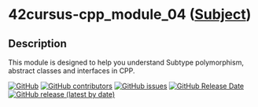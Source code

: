 # 42cursus-cpp_module_04 ([Subject](/cpp_module_04/.github/en.subject.pdf))

## Description

This module is designed to help you understand Subtype polymorphism, abstract classes and interfaces in CPP.

[![GitHub](https://img.shields.io/github/license/BrunoCostaGH/42cursus-cpp?style=for-the-badge)](https://github.com/BrunoCostaGH/42cursus-cpp)
[![GitHub contributors](https://img.shields.io/github/contributors/BrunoCostaGH/42cursus-cpp?style=for-the-badge)](https://github.com/BrunoCostaGH/42cursus-cpp)
[![GitHub issues](https://img.shields.io/github/issues/BrunoCostaGH/42cursus-cpp?style=for-the-badge)](https://github.com/BrunoCostaGH/42cursus-cpp/issues)
[![GitHub Release Date](https://img.shields.io/github/release-date/BrunoCostaGH/42cursus-cpp?style=for-the-badge)](https://github.com/BrunoCostaGH/42cursus-cpp/releases/latest)
[![GitHub release (latest by date)](https://img.shields.io/github/v/release/BrunoCostaGH/42cursus-cpp?style=for-the-badge)](https://github.com/BrunoCostaGH/42cursus-cpp/releases/latest)
